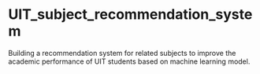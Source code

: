 # UIT_subject_recommendation_system
Building a recommendation system for related subjects to improve the academic performance of UIT students based on machine learning model.
